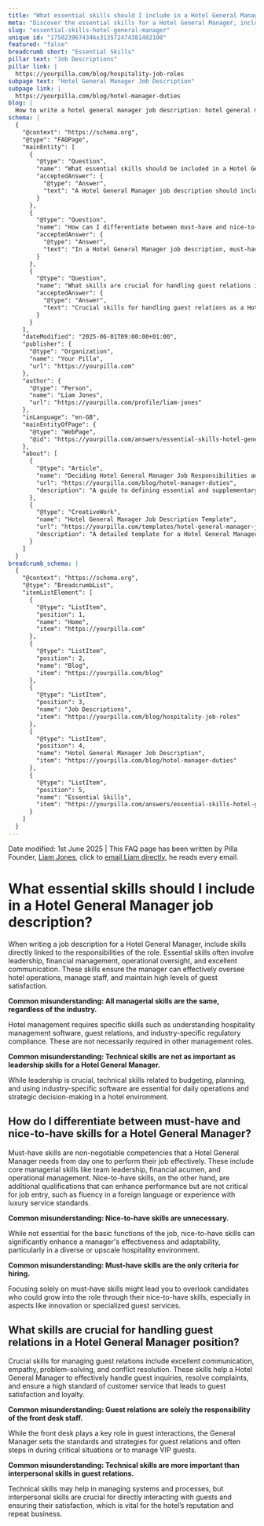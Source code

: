```yaml
---
title: "What essential skills should I include in a Hotel General Manager job description?"
meta: "Discover the essential skills for a Hotel General Manager, including leadership, financial management, and guest relations, to ensure effective hotel operations."
slug: "essential-skills-hotel-general-manager"
unique id: "1750239674346x313572474381402100"
featured: "false"
breadcrumb short: "Essential Skills"
pillar text: "Job Descriptions"
pillar link: |
  https://yourpilla.com/blog/hospitality-job-roles
subpage text: "Hotel General Manager Job Description"
subpage link: |
  https://yourpilla.com/blog/hotel-manager-duties
blog: |
  How to write a hotel general manager job description: hotel general manager job description template included.
schema: |
  {
    "@context": "https://schema.org",
    "@type": "FAQPage",
    "mainEntity": [
      {
        "@type": "Question",
        "name": "What essential skills should be included in a Hotel General Manager job description?",
        "acceptedAnswer": {
          "@type": "Answer",
          "text": "A Hotel General Manager job description should include skills directly linked to the role's responsibilities such as leadership, financial management, operational oversight, and excellent communication. These skills are crucial for effectively overseeing hotel operations, managing staff, and ensuring guest satisfaction. Additional specific skills include familiarity with hospitality management software, guest relations, and industry-specific regulatory compliance."
        }
      },
      {
        "@type": "Question",
        "name": "How can I differentiate between must-have and nice-to-have skills for a Hotel General Manager?",
        "acceptedAnswer": {
          "@type": "Answer",
          "text": "In a Hotel General Manager job description, must-have skills are essential for effective job performance from day one and include competencies like team leadership, financial acumen, and operational management. Nice-to-have skills, such as fluency in a foreign language or familiarity with luxury service standards, while not essential, can enhance a manager’s performance and adaptability in diverse or upscale hospitality environments."
        }
      },
      {
        "@type": "Question",
        "name": "What skills are crucial for handling guest relations in a Hotel General Manager position?",
        "acceptedAnswer": {
          "@type": "Answer",
          "text": "Crucial skills for handling guest relations as a Hotel General Manager include excellent communication, empathy, problem-solving, and conflict resolution. These interpersonal skills are essential for managing guest inquiries, resolving complaints, and ensuring a high level of customer service that fosters guest satisfaction and loyalty. These skills support the General Manager in setting guest relations standards and strategies."
        }
      }
    ],
    "dateModified": "2025-06-01T09:00:00+01:00",
    "publisher": {
      "@type": "Organization",
      "name": "Your Pilla",
      "url": "https://yourpilla.com"
    },
    "author": {
      "@type": "Person",
      "name": "Liam Jones",
      "url": "https://yourpilla.com/profile/liam-jones"
    },
    "inLanguage": "en-GB",
    "mainEntityOfPage": {
      "@type": "WebPage",
      "@id": "https://yourpilla.com/answers/essential-skills-hotel-general-manager"
    },
    "about": [
      {
        "@type": "Article",
        "name": "Deciding Hotel General Manager Job Responsibilities and Skills",
        "url": "https://yourpilla.com/blog/hotel-manager-duties",
        "description": "A guide to defining essential and supplementary skills for a Hotel General Manager, aiding in crafting comprehensive job descriptions."
      },
      {
        "@type": "CreativeWork",
        "name": "Hotel General Manager Job Description Template",
        "url": "https://yourpilla.com/templates/hotel-general-manager-job-description",
        "description": "A detailed template for a Hotel General Manager job description, highlighting necessary skills and qualifications."
      }
    ]
  }
breadcrumb_schema: |
  {
    "@context": "https://schema.org",
    "@type": "BreadcrumbList",
    "itemListElement": [
      {
        "@type": "ListItem",
        "position": 1,
        "name": "Home",
        "item": "https://yourpilla.com"
      },
      {
        "@type": "ListItem",
        "position": 2,
        "name": "Blog",
        "item": "https://yourpilla.com/blog"
      },
      {
        "@type": "ListItem",
        "position": 3,
        "name": "Job Descriptions",
        "item": "https://yourpilla.com/blog/hospitality-job-roles"
      },
      {
        "@type": "ListItem",
        "position": 4,
        "name": "Hotel General Manager Job Description",
        "item": "https://yourpilla.com/blog/hotel-manager-duties"
      },
      {
        "@type": "ListItem",
        "position": 5,
        "name": "Essential Skills",
        "item": "https://yourpilla.com/answers/essential-skills-hotel-general-manager"
      }
    ]
  }
---
```


Date modified: 1st June 2025 | This FAQ page has been written by Pilla Founder, [Liam Jones](https://yourpilla.com/profile/liam-jones), click to [email Liam directly](https://mailto:liam@yourpilla.com), he reads every email.

# What essential skills should I include in a Hotel General Manager job description?

When writing a job description for a Hotel General Manager, include skills directly linked to the responsibilities of the role. Essential skills often involve leadership, financial management, operational oversight, and excellent communication. These skills ensure the manager can effectively oversee hotel operations, manage staff, and maintain high levels of guest satisfaction.

**Common misunderstanding: All managerial skills are the same, regardless of the industry.**

Hotel management requires specific skills such as understanding hospitality management software, guest relations, and industry-specific regulatory compliance. These are not necessarily required in other management roles.

**Common misunderstanding: Technical skills are not as important as leadership skills for a Hotel General Manager.**

While leadership is crucial, technical skills related to budgeting, planning, and using industry-specific software are essential for daily operations and strategic decision-making in a hotel environment.

## How do I differentiate between must-have and nice-to-have skills for a Hotel General Manager?

Must-have skills are non-negotiable competencies that a Hotel General Manager needs from day one to perform their job effectively. These include core managerial skills like team leadership, financial acumen, and operational management. Nice-to-have skills, on the other hand, are additional qualifications that can enhance performance but are not critical for job entry, such as fluency in a foreign language or experience with luxury service standards.

**Common misunderstanding: Nice-to-have skills are unnecessary.**

While not essential for the basic functions of the job, nice-to-have skills can significantly enhance a manager's effectiveness and adaptability, particularly in a diverse or upscale hospitality environment.

**Common misunderstanding: Must-have skills are the only criteria for hiring.**

Focusing solely on must-have skills might lead you to overlook candidates who could grow into the role through their nice-to-have skills, especially in aspects like innovation or specialized guest services.

## What skills are crucial for handling guest relations in a Hotel General Manager position?

Crucial skills for managing guest relations include excellent communication, empathy, problem-solving, and conflict resolution. These skills help a Hotel General Manager to effectively handle guest inquiries, resolve complaints, and ensure a high standard of customer service that leads to guest satisfaction and loyalty.

**Common misunderstanding: Guest relations are solely the responsibility of the front desk staff.**

While the front desk plays a key role in guest interactions, the General Manager sets the standards and strategies for guest relations and often steps in during critical situations or to manage VIP guests.

**Common misunderstanding: Technical skills are more important than interpersonal skills in guest relations.**

Technical skills may help in managing systems and processes, but interpersonal skills are crucial for directly interacting with guests and ensuring their satisfaction, which is vital for the hotel’s reputation and repeat business.